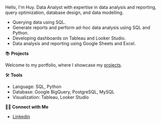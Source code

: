 

Hello, I'm Huy. Data Analyst with expertise in data analysis and reporting, query optimization, database design, and data modelling.

- Querying data using SQL.
- Generate reports and perform ad-hoc data analysis using SQL and Python.
- Developing dashboards on Tableau and Looker Studio.
- Data analysis and reporting using Google Sheets and Excel.
  
📚 **Projects**

Welcome to my portfolio, where I showcase my [projects](#).

🛠️ **Tools**

- Language: SQL, Python
- Database: Google BigQuery, PostgreSQL, MySQL
- Visualization: Tableau, Looker Studio

👋🏻 **Connect with Me**

- [Linkedin](#)
